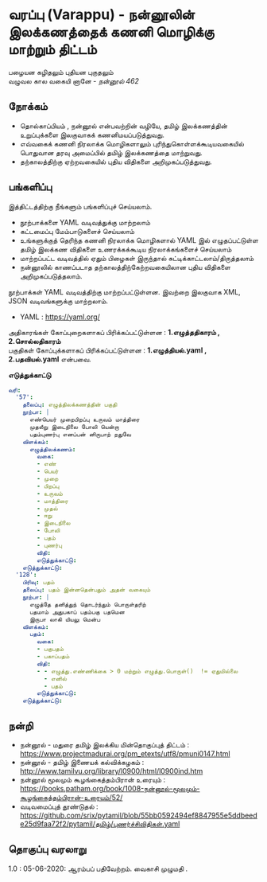 #  வரப்பு (Varappu) - நன்னூலின் இலக்கணத்தைக்  கணனி மொழிக்கு மாற்றும் திட்டம்

பழையன கழிதலும் புதியன புகுதலும்  
வழுவல கால வகையி னானே  - *நன்னூல் 462*  

## நோக்கம்
- தொல்காப்பியம் , நன்னூல் என்பவற்றின் வழியே, தமிழ் இலக்கணத்தின் உறுப்புக்களை இலகுவாகக் கணனிமயப்படுத்துவது.
- எவ்வகைக்  கணனி நிரலாக்க மொழிகளாலும் புரிந்துகொள்ளக்கூடியவகையில் பொதுவான தரவு அமைப்பில் தமிழ் இலக்கணத்தை மாற்றுவது.
- தற்காலத்திற்கு ஏற்றவகையில் புதிய விதிகளை அறிமுகப்படுத்துவது.

## பங்களிப்பு
இத்திட்டத்திற்கு நீங்களும் பங்களிப்புச் செய்யலாம். 
- நூற்பாக்களை YAML வடிவத்துக்கு மாற்றலாம்
- கட்டமைப்பு மேம்பாடுகளைச் செய்யலாம்
- உங்களுக்குத் தெரிந்த கணனி நிரலாக்க மொழிகளால் YAML இல் எழுதப்பட்டுள்ள தமிழ் இலக்கண விதிகளை உணரக்கக்கூடிய நிரலாக்கங்களைச் செய்யலாம்  
- மாற்றப்பட்ட வடிவத்தில் ஏதும் பிழைகள் இருந்தால் சுட்டிக்காட்டலாம்/திருத்தலாம்
- நன்னூலில் காணப்படாத  தற்காலத்திற்கேற்றவகையிலான புதிய விதிகளை அறிமுகப்படுத்தலாம்.

நூற்பாக்கள் YAML வடிவத்திற்கு  மாற்றப்பட்டுள்ளன.  இவற்றை இலகுவாக XML, JSON வடிவங்களுக்கு மாற்றலாம். 
- YAML : https://yaml.org/

அதிகாரங்கள் கோப்புறைகளாகப் பிரிக்கப்பட்டுள்ளன :  **1.எழுத்ததிகாரம் , 2.சொல்லதிகாரம்**  
பகுதிகள் கோப்புக்களாகப் பிரிக்கப்பட்டுள்ளன  : **1.எழுத்தியல்.yaml , 2.பதவியல்.yaml** என்பவை. 


**எடுத்துக்காட்டு**
```yaml
வரி:
  '57':
    தலைப்பு: எழுத்திலக்கணத்தின் பகுதி
    நூற்பா: |
      எண்பெயர் முறைபிறப்பு உருவம் மாத்திரை
      முதலீறு இடைநிலை போலி யென்றா
      பதம்புணர்பு எனப்பன் னிருபாற் றதுவே
    விளக்கம்:
      எழுத்திலக்கணம்:
        வகை:
        - எண்
        - பெயர்
        - முறை
        - பிறப்பு
        - உருவம்
        - மாத்திரை
        - முதல்
        - ஈறு
        - இடைநிலை
        - போலி
        - பதம்
        - புணர்பு
        விதி: 
        எடுத்துக்காட்டு: 
    எடுத்துக்காட்டு: 
  '128':
    பிரிவு: பதம்
    தலைப்பு: பதம் இன்னதென்பதும் அதன் வகையும்
    நூற்பா: |
      எழுத்தே தனித்துந் தொடர்ந்தும் பொருள்தரிற்
      பதமாம் அதுபகாப் பதம்பகு பதமென
      இருபா லாகி யியலு மென்ப
    விளக்கம்:
      பதம்:
        வகை:
        - பகுபதம்
        - பகாப்பதம்
        விதி:
        - - எழுத்து.எண்ணிக்கை > 0 மற்றும் எழுத்து.பொருள்()  != ஏதுமில்லை
          - எனில்
          - பதம்
        எடுத்துக்காட்டு: 
    எடுத்துக்காட்டு: 

```



## நன்றி
- நன்னூல் - மதுரை தமிழ் இலக்கிய மின்தொகுப்புத் திட்டம் : https://www.projectmadurai.org/pm_etexts/utf8/pmuni0147.html
- நன்னூல் - தமிழ் இணையக் கல்விக்கழகம்  :  http://www.tamilvu.org/library/l0900/html/l0900ind.htm
- நன்னூல் மூலமும் கூழங்கைத்தம்பிரான் உரையும் :   https://books.patham.org/book/1008-நன்னூல்-மூலமும்-கூழங்கைத்தம்பிரான்-உரையும்/52/
- வடிவமைப்புத் தூண்டுதல் :  https://github.com/srix/pytamil/blob/55bb0592494ef8847955e5ddbeede25d9faa72f2/pytamil/தமிழ்/புணர்ச்சிவிதிகள்.yaml

## தொகுப்பு வரலாறு
1.0 : 05-06-2020:  ஆரம்பப் பதிவேற்றம். வைகாசி முழுமதி .
